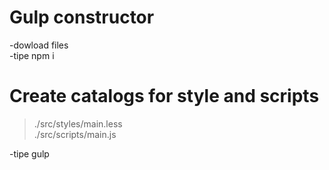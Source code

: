 # Gulp constructor  
-dowload files  
-tipe npm i  


#   Create catalogs for style and scripts  

>./src/styles/main.less  
>./src/scripts/main.js   

-tipe gulp  
